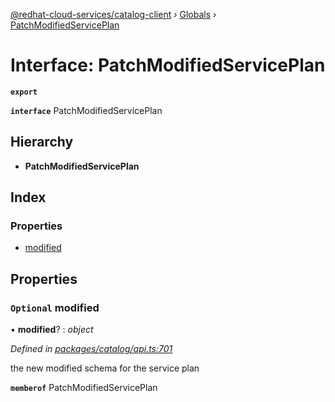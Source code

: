 [@redhat-cloud-services/catalog-client](../README.md) › [Globals](../globals.md) › [PatchModifiedServicePlan](patchmodifiedserviceplan.md)

# Interface: PatchModifiedServicePlan

**`export`** 

**`interface`** PatchModifiedServicePlan

## Hierarchy

* **PatchModifiedServicePlan**

## Index

### Properties

* [modified](patchmodifiedserviceplan.md#optional-modified)

## Properties

### `Optional` modified

• **modified**? : *object*

*Defined in [packages/catalog/api.ts:701](https://github.com/RedHatInsights/javascript-clients/blob/master/packages/catalog/api.ts#L701)*

the new modified schema for the service plan

**`memberof`** PatchModifiedServicePlan
